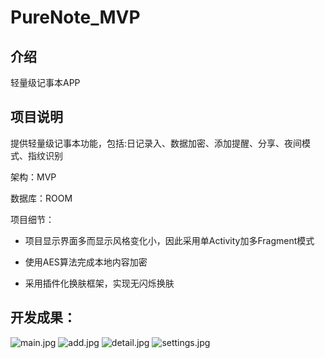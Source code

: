 # PureNote_MVP

## 介绍

轻量级记事本APP

## 项目说明

提供轻量级记事本功能，包括:日记录入、数据加密、添加提醒、分享、夜间模式、指纹识别

架构：MVP

数据库：ROOM

项目细节：

- 项目显示界面多而显示风格变化小，因此采用单Activity加多Fragment模式

- 使用AES算法完成本地内容加密

- 采用插件化换肤框架，实现无闪烁换肤

## 开发成果：

![main.jpg](https://github.com/guiyujin/PureNote_MVP/blob/master/img/main.jpg)
![add.jpg](https://github.com/guiyujin/PureNote_MVP/blob/master/img/add.jpg)
![detail.jpg](https://github.com/guiyujin/PureNote_MVP/blob/master/img/detail.jpg)
![settings.jpg](https://github.com/guiyujin/PureNote_MVP/blob/master/img/settings.jpg)






